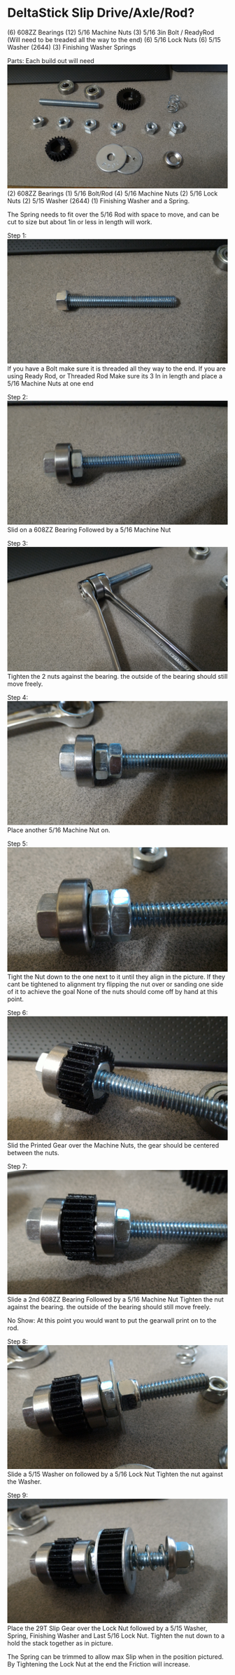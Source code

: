 # DeltaStick Slip Drive/Axle/Rod?

(6) 608ZZ Bearings
(12) 5/16 Machine Nuts
(3) 5/16 3in Bolt / ReadyRod (Will need to be treaded all the way to the end)
(6) 5/16 Lock Nuts
(6) 5/15 Washer (2644)
(3) Finishing Washer
Springs

Parts: Each build out will need
![Alt text](Parts.jpg?raw=true)
(2) 608ZZ Bearings
(1) 5/16 Bolt/Rod 
(4) 5/16 Machine Nuts
(2) 5/16 Lock Nuts
(2) 5/15 Washer (2644)
(1) Finishing Washer
and a Spring.

The Spring needs to fit over the 5/16 Rod with space to move, and can be cut to size but about 1in or less in length will work.

Step 1:
![Alt text](Step1.jpg?raw=true)
If you have a Bolt make sure it is threaded all they way to the end.
If you are using Ready Rod, or Threaded Rod Make sure its 3 In in length and place a 5/16 Machine Nuts at one end

Step 2:
![Alt text](Step2.jpg?raw=true)
Slid on a 608ZZ Bearing Followed by a 5/16 Machine Nut

Step 3: 
![Alt text](Step3.jpg?raw=true)
Tighten the 2 nuts against the bearing. the outside of the bearing should still move freely. 

Step 4: 
![Alt text](Step4.jpg?raw=true)
Place another 5/16 Machine Nut on. 

Step 5: 
![Alt text](Step5.jpg?raw=true)
Tight the Nut down to the one next to it until they align in the picture.
If they cant be tightened to alignment try flipping the nut over or sanding one side of it to achieve the goal
None of the nuts should come off by hand at this point.

Step 6:
![Alt text](Step6.jpg?raw=true)
Slid the Printed Gear over the Machine Nuts, the gear should be centered between the nuts.

Step 7:
![Alt text](Step7.jpg?raw=true)
Slide a 2nd 608ZZ Bearing Followed by a 5/16 Machine Nut 
Tighten the nut against the bearing. the outside of the bearing should still move freely. 

No Show: At this point you would want to put the gearwall print on to the rod.

Step 8:
![Alt text](Step8.jpg?raw=true)
Slide a 5/15 Washer on followed by a 5/16 Lock Nut
Tighten the nut against the Washer.


Step 9:
![Alt text](Step9.jpg?raw=true)
Place the 29T Slip Gear over the Lock Nut followed by a 5/15 Washer, Spring, Finishing Washer and Last 5/16 Lock Nut.
Tighten the nut down to a hold the stack together as in picture.



The Spring can be trimmed to allow max Slip when in the position pictured.
By Tightening the Lock Nut at the end the Friction will increase.
